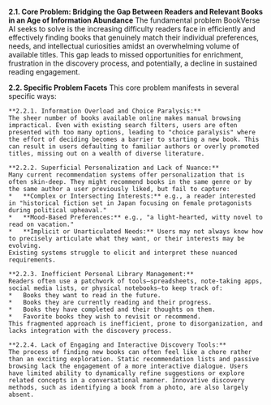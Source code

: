 **2.1. Core Problem: Bridging the Gap Between Readers and Relevant Books in an Age of Information Abundance**
The fundamental problem BookVerse AI seeks to solve is the increasing difficulty readers face in efficiently and effectively finding books that genuinely match their individual preferences, needs, and intellectual curiosities amidst an overwhelming volume of available titles. This gap leads to missed opportunities for enrichment, frustration in the discovery process, and potentially, a decline in sustained reading engagement.

**2.2. Specific Problem Facets**
This core problem manifests in several specific ways:

    **2.2.1. Information Overload and Choice Paralysis:**
    The sheer number of books available online makes manual browsing impractical. Even with existing search filters, users are often presented with too many options, leading to "choice paralysis" where the effort of deciding becomes a barrier to starting a new book. This can result in users defaulting to familiar authors or overly promoted titles, missing out on a wealth of diverse literature.

    **2.2.2. Superficial Personalization and Lack of Nuance:**
    Many current recommendation systems offer personalization that is often skin-deep. They might recommend books in the same genre or by the same author a user previously liked, but fail to capture:
    *   **Complex or Intersecting Interests:** e.g., a reader interested in "historical fiction set in Japan focusing on female protagonists during political upheaval."
    *   **Mood-Based Preferences:** e.g., "a light-hearted, witty novel to read on vacation."
    *   **Implicit or Unarticulated Needs:** Users may not always know how to precisely articulate what they want, or their interests may be evolving.
    Existing systems struggle to elicit and interpret these nuanced requirements.

    **2.2.3. Inefficient Personal Library Management:**
    Readers often use a patchwork of tools—spreadsheets, note-taking apps, social media lists, or physical notebooks—to keep track of:
    *   Books they want to read in the future.
    *   Books they are currently reading and their progress.
    *   Books they have completed and their thoughts on them.
    *   Favorite books they wish to revisit or recommend.
    This fragmented approach is inefficient, prone to disorganization, and lacks integration with the discovery process.

    **2.2.4. Lack of Engaging and Interactive Discovery Tools:**
    The process of finding new books can often feel like a chore rather than an exciting exploration. Static recommendation lists and passive browsing lack the engagement of a more interactive dialogue. Users have limited ability to dynamically refine suggestions or explore related concepts in a conversational manner. Innovative discovery methods, such as identifying a book from a photo, are also largely absent.
